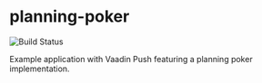 
# planning-poker
![Build Status](https://travis-ci.com/martinvidec/planning-poker.svg?branch=master)

Example application with Vaadin Push featuring a planning poker implementation.
